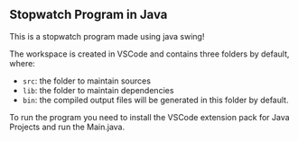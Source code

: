 ## Stopwatch Program in Java
This is a stopwatch program made using java swing!

The workspace is created in VSCode and contains three folders by default, where:

- `src`: the folder to maintain sources
- `lib`: the folder to maintain dependencies
- `bin`: the compiled output files will be generated in this folder by default.

To run the program you need to install the VSCode extension pack for Java Projects and run the Main.java.
